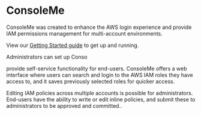 # ConsoleMe

ConsoleMe was created to enhance the AWS login experience and provide IAM permissions management for multi-account
environments.

View our [Getting Started guide](user_guide/getting_started/) to get up and running.



Administrators can set up Conso

provide self-service functionality for end-users.
ConsoleMe offers a web interface where users can search and login to the AWS IAM roles
they have access to, and it saves previously selected roles for quicker access.

Editing IAM policies across multiple accounts is possible for administrators. End-users have the ability to write or
edit inline policies, and submit these to administrators to be approved and committed..
